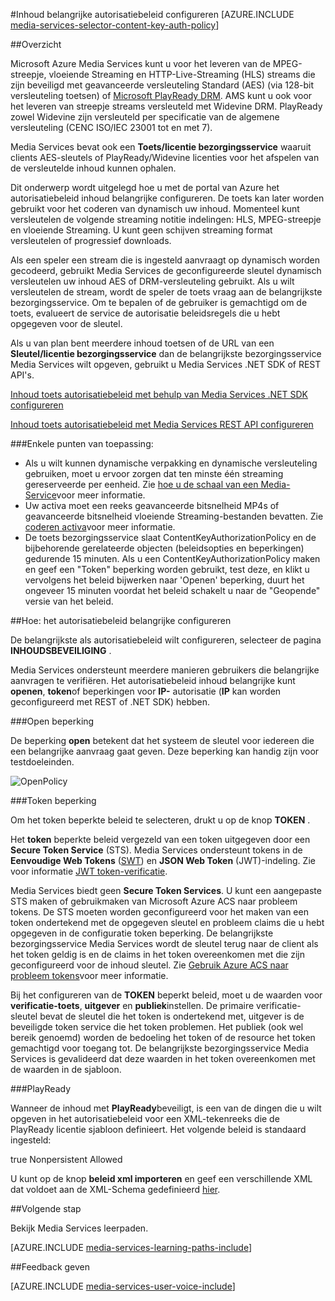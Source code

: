 <properties 
    pageTitle="Inhoud toets autorisatiebeleid met behulp van de Azure portal configureren | Microsoft Azure" 
    description="Leer hoe u een autorisatiebeleid inhoud sleutels configureren." 
    services="media-services" 
    documentationCenter="" 
    authors="juliako" 
    manager="erikre" 
    editor=""/>

<tags 
    ms.service="media-services" 
    ms.workload="media" 
    ms.tgt_pltfrm="na" 
    ms.devlang="na" 
    ms.topic="article" 
    ms.date="10/12/2016" 
    ms.author="juliako"/>



#<a name="configure-content-key-authorization-policy"></a>Inhoud belangrijke autorisatiebeleid configureren
[AZURE.INCLUDE [media-services-selector-content-key-auth-policy](../../includes/media-services-selector-content-key-auth-policy.md)]


##<a name="overview"></a>Overzicht

Microsoft Azure Media Services kunt u voor het leveren van de MPEG-streepje, vloeiende Streaming en HTTP-Live-Streaming (HLS) streams die zijn beveiligd met geavanceerde versleuteling Standard (AES) (via 128-bit versleuteling toetsen) of [Microsoft PlayReady DRM](https://www.microsoft.com/playready/overview/). AMS kunt u ook voor het leveren van streepje streams versleuteld met Widevine DRM. PlayReady zowel Widevine zijn versleuteld per specificatie van de algemene versleuteling (CENC ISO/IEC 23001 tot en met 7).

Media Services bevat ook een **Toets/licentie bezorgingsservice** waaruit clients AES-sleutels of PlayReady/Widevine licenties voor het afspelen van de versleutelde inhoud kunnen ophalen.

Dit onderwerp wordt uitgelegd hoe u met de portal van Azure het autorisatiebeleid inhoud belangrijke configureren. De toets kan later worden gebruikt voor het coderen van dynamisch uw inhoud. Momenteel kunt versleutelen de volgende streaming notitie indelingen: HLS, MPEG-streepje en vloeiende Streaming. U kunt geen schijven streaming format versleutelen of progressief downloads.

Als een speler een stream die is ingesteld aanvraagt op dynamisch worden gecodeerd, gebruikt Media Services de geconfigureerde sleutel dynamisch versleutelen uw inhoud AES of DRM-versleuteling gebruikt. Als u wilt versleutelen de stream, wordt de speler de toets vraag aan de belangrijkste bezorgingsservice. Om te bepalen of de gebruiker is gemachtigd om de toets, evalueert de service de autorisatie beleidsregels die u hebt opgegeven voor de sleutel.


Als u van plan bent meerdere inhoud toetsen of de URL van een **Sleutel/licentie bezorgingsservice** dan de belangrijkste bezorgingsservice Media Services wilt opgeven, gebruikt u Media Services .NET SDK of REST API's.

[Inhoud toets autorisatiebeleid met behulp van Media Services .NET SDK configureren](media-services-dotnet-configure-content-key-auth-policy.md)

[Inhoud toets autorisatiebeleid met Media Services REST API configureren](media-services-rest-configure-content-key-auth-policy.md)

###<a name="some-considerations-apply"></a>Enkele punten van toepassing:

- Als u wilt kunnen dynamische verpakking en dynamische versleuteling gebruiken, moet u ervoor zorgen dat ten minste één streaming gereserveerde per eenheid. Zie [hoe u de schaal van een Media-Service](media-services-portal-manage-streaming-endpoints.md)voor meer informatie.
- Uw activa moet een reeks geavanceerde bitsnelheid MP4s of geavanceerde bitsnelheid vloeiende Streaming-bestanden bevatten. Zie [coderen activa](media-services-encode-asset.md)voor meer informatie.
- De toets bezorgingsservice slaat ContentKeyAuthorizationPolicy en de bijbehorende gerelateerde objecten (beleidsopties en beperkingen) gedurende 15 minuten.  Als u een ContentKeyAuthorizationPolicy maken en geef een "Token" beperking worden gebruikt, test deze, en klikt u vervolgens het beleid bijwerken naar 'Openen' beperking, duurt het ongeveer 15 minuten voordat het beleid schakelt u naar de "Geopende" versie van het beleid.


##<a name="how-to-configure-the-key-authorization-policy"></a>Hoe: het autorisatiebeleid belangrijke configureren

De belangrijkste als autorisatiebeleid wilt configureren, selecteer de pagina **INHOUDSBEVEILIGING** .

Media Services ondersteunt meerdere manieren gebruikers die belangrijke aanvragen te verifiëren. Het autorisatiebeleid inhoud belangrijke kunt **openen**, **token**of beperkingen voor **IP-** autorisatie (**IP** kan worden geconfigureerd met REST of .NET SDK) hebben.

###<a name="open-restriction"></a>Open beperking

De beperking **open** betekent dat het systeem de sleutel voor iedereen die een belangrijke aanvraag gaat geven. Deze beperking kan handig zijn voor testdoeleinden.

![OpenPolicy][open_policy]

###<a name="token-restriction"></a>Token beperking

Om het token beperkte beleid te selecteren, drukt u op de knop **TOKEN** .

Het **token** beperkte beleid vergezeld van een token uitgegeven door een **Secure Token Service** (STS). Media Services ondersteunt tokens in de **Eenvoudige Web Tokens** ([SWT](https://msdn.microsoft.com/library/gg185950.aspx#BKMK_2)) en **JSON Web Token** (JWT)-indeling. Zie voor informatie [JWT token-verificatie](http://www.gtrifonov.com/2015/01/03/jwt-token-authentication-in-azure-media-services-and-dynamic-encryption/).

Media Services biedt geen **Secure Token Services**. U kunt een aangepaste STS maken of gebruikmaken van Microsoft Azure ACS naar probleem tokens. De STS moeten worden geconfigureerd voor het maken van een token ondertekend met de opgegeven sleutel en probleem claims die u hebt opgegeven in de configuratie token beperking. De belangrijkste bezorgingsservice Media Services wordt de sleutel terug naar de client als het token geldig is en de claims in het token overeenkomen met die zijn geconfigureerd voor de inhoud sleutel. Zie [Gebruik Azure ACS naar probleem tokens](http://mingfeiy.com/acs-with-key-services)voor meer informatie.

Bij het configureren van de **TOKEN** beperkt beleid, moet u de waarden voor **verificatie-toets**, **uitgever** en **publiek**instellen. De primaire verificatie-sleutel bevat de sleutel die het token is ondertekend met, uitgever is de beveiligde token service die het token problemen. Het publiek (ook wel bereik genoemd) worden de bedoeling het token of de resource het token gemachtigd voor toegang tot. De belangrijkste bezorgingsservice Media Services is gevalideerd dat deze waarden in het token overeenkomen met de waarden in de sjabloon.

###<a name="playready"></a>PlayReady

Wanneer de inhoud met **PlayReady**beveiligt, is een van de dingen die u wilt opgeven in het autorisatiebeleid voor een XML-tekenreeks die de PlayReady licentie sjabloon definieert. Het volgende beleid is standaard ingesteld:

<PlayReadyLicenseResponseTemplate xmlns:i="http://www.w3.org/2001/XMLSchema-instance" xmlns="http://schemas.microsoft.com/Azure/MediaServices/KeyDelivery/PlayReadyTemplate/v1">
      <LicenseTemplates>
        <PlayReadyLicenseTemplate><AllowTestDevices>true</AllowTestDevices>
          <ContentKey i:type="ContentEncryptionKeyFromHeader" />
          <LicenseType>Nonpersistent</LicenseType>
          <PlayRight>
            <AllowPassingVideoContentToUnknownOutput>Allowed</AllowPassingVideoContentToUnknownOutput>
          </PlayRight>
        </PlayReadyLicenseTemplate>
      </LicenseTemplates>
    </PlayReadyLicenseResponseTemplate>

U kunt op de knop **beleid xml importeren** en geef een verschillende XML dat voldoet aan de XML-Schema gedefinieerd [hier](https://msdn.microsoft.com/library/azure/dn783459.aspx).


##<a name="next-step"></a>Volgende stap

Bekijk Media Services leerpaden.

[AZURE.INCLUDE [media-services-learning-paths-include](../../includes/media-services-learning-paths-include.md)]

##<a name="provide-feedback"></a>Feedback geven

[AZURE.INCLUDE [media-services-user-voice-include](../../includes/media-services-user-voice-include.md)]





[open_policy]: ./media/media-services-portal-configure-content-key-auth-policy/media-services-protect-content-with-open-restriction.png
[token_policy]: ./media/media-services-key-authorization-policy/media-services-protect-content-with-token-restriction.png

